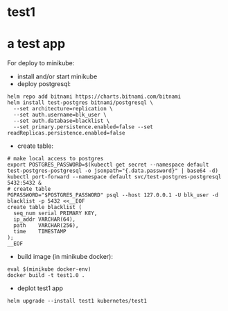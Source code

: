 # test1
# a test app
For deploy to minikube:
- install and/or start minikube
- deploy postgresql:
```
helm repo add bitnami https://charts.bitnami.com/bitnami
helm install test-postgres bitnami/postgresql \
  --set architecture=replication \
  --set auth.username=blk_user \
  --set auth.database=blacklist \
  --set primary.persistence.enabled=false --set readReplicas.persistence.enabled=false
```
- create table:
```
# make local access to postgres
export POSTGRES_PASSWORD=$(kubectl get secret --namespace default test-postgres-postgresql -o jsonpath="{.data.password}" | base64 -d)
kubectl port-forward --namespace default svc/test-postgres-postgresql 5432:5432 &
# create table
PGPASSWORD="$POSTGRES_PASSWORD" psql --host 127.0.0.1 -U blk_user -d blacklist -p 5432 <<__EOF
create table blacklist (
  seq_num serial PRIMARY KEY,
  ip_addr VARCHAR(64),
  path    VARCHAR(256),
  time    TIMESTAMP
);
__EOF
```
- build image (in minikube docker):
```
eval $(minikube docker-env)
docker build -t test1.0 .
```
- deplot test1 app
```
helm upgrade --install test1 kubernetes/test1
```
